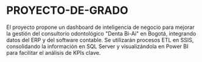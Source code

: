 # PROYECTO-DE-GRADO
El proyecto propone un dashboard de inteligencia de negocio para mejorar la gestión del consultorio odontológico "Denta Bi-Ai" en Bogotá, integrando datos del ERP y del software contable. Se utilizarán procesos ETL en SSIS, consolidando la información en SQL Server y visualizándola en Power BI para facilitar el análisis de KPIs clave. 

